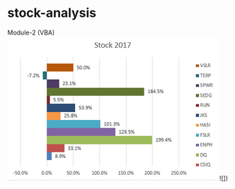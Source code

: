 # stock-analysis
Module-2 (VBA)
![](https://github.com/fgoulartsalomao/stock-analysis/blob/main/2017.png)
![])
